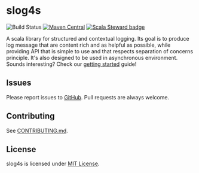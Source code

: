 # slog4s

![Build Status](https://github.com/avast/slog4s/workflows/Build/badge.svg)
[![Maven Central](https://img.shields.io/maven-central/v/com.avast/slog4s-api_2.13)](https://search.maven.org/search?q=g:com.avast%20slog4s)
[![Scala Steward badge](https://img.shields.io/badge/Scala_Steward-helping-blue.svg?style=flat&logo=data:image/png;base64,iVBORw0KGgoAAAANSUhEUgAAAA4AAAAQCAMAAAARSr4IAAAAVFBMVEUAAACHjojlOy5NWlrKzcYRKjGFjIbp293YycuLa3pYY2LSqql4f3pCUFTgSjNodYRmcXUsPD/NTTbjRS+2jomhgnzNc223cGvZS0HaSD0XLjbaSjElhIr+AAAAAXRSTlMAQObYZgAAAHlJREFUCNdNyosOwyAIhWHAQS1Vt7a77/3fcxxdmv0xwmckutAR1nkm4ggbyEcg/wWmlGLDAA3oL50xi6fk5ffZ3E2E3QfZDCcCN2YtbEWZt+Drc6u6rlqv7Uk0LdKqqr5rk2UCRXOk0vmQKGfc94nOJyQjouF9H/wCc9gECEYfONoAAAAASUVORK5CYII=)](https://scala-steward.org)

A scala library for structured and contextual logging. Its goal is to produce log message that are content rich and as
helpful as possible, while providing API that is simple to use and that respects separation of concerns principle. It's
also designed to be used in asynchronous environment. Sounds interesting? 
Check our [getting started](https://avast.github.io/slog4s/) guide!

## Issues

Please report issues to [GitHub](https://github.com/avast/slog4s/issues). Pull requests are always welcome.

## Contributing

See [CONTRIBUTING.md](CONTRIBUTING.md).

## License

slog4s is licensed under [MIT License](LICENSE).
